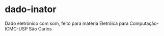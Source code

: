 # dado-inator
Dado eletrônico com som, feito para matéria Eletrôica para Computação-ICMC-USP São Carlos
